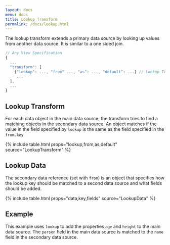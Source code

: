 ```yaml
---
layout: docs
menu: docs
title: Lookup Transform
permalink: /docs/lookup.html
---
```


The lookup transform extends a primary data source by looking up values from another data source. It is similar to a one sided join.

```js
// Any View Specification
{
  ...
  "transform": [
    {"lookup": ..., "from" ..., "as": ..., "default": ...} // Lookup Transform
     ...
  ],
  ...
}
```

## Lookup Transform

For each data object in the main data source, the transform tries to find a matching objects in the secondary data source. An object matches if the value in the field specified by `lookup` is the same as the field specified in the `from.key`.

{% include table.html props="lookup,from,as,default" source="LookupTransform" %}

## Lookup Data

The secondary data reference (set with `from`) is an object that specifies how the lookup key should be matched to a second data source and what fields should be added.

{% include table.html props="data,key,fields" source="LookupData" %}

## Example

This example uses `lookup` to add the properties `age` and `height` to the main data source. The `person` field in the main data source is matched to the `name` field in the secondary data source.

<span class="vl-example" data-name="lookup"></span>
